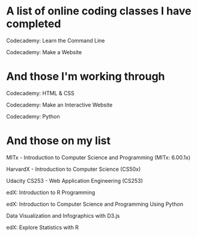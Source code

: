 A list of online coding classes I have completed
===================================
<p>Codecademy: Learn the Command Line</p>
<p>Codecademy: Make a Website</p>

And those I'm working through
===================================
<p>Codecademy: HTML & CSS</p>
<p>Codecademy: Make an Interactive Website</p>
<p>Codecademy: Python</p>

And those on my list
===================================
<p>MITx - Introduction to Computer Science and Programming (MITx: 6.00.1x)</p>
<p>HarvardX - Introduction to Computer Science (CS50x)</p>
<p>Udacity CS253 - Web Application Engineering (CS253)</p>
<p>edX: Introduction to R Programming</p>
<p>edX: Introduction to Computer Science and Programming Using Python</p>
<p>Data Visualization and Infographics with D3.js</p>
<p>edX: Explore Statistics with R</p>
